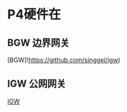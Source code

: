 # P4硬件在
## BGW 边界网关
[BGW]!https://github.com/singgel/igw)

## IGW 公网网关
[IGW](!https://github.com/singgel/igw)